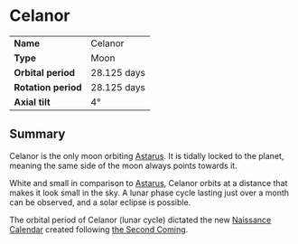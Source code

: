 # Celanor

|||
| --- | --- |
| **Name** | Celanor | celestial.1
| **Type** | Moon |
| **Orbital period** | 28.125 days |
| **Rotation period** | 28.125 days |
| **Axial tilt** | 4° |

## Summary

Celanor is the only moon orbiting [Astarus](astarus.md). It is tidally locked to the planet, meaning the same side of the moon always points towards it.

White and small in comparison to [Astarus](astarus.md), Celanor orbits at a distance that makes it look small in the sky. A lunar phase cycle lasting just over a month can be observed, and a solar eclipse is possible.

The orbital period of Celanor (lunar cycle) dictated the new [Naissance Calendar](../history/calendars/naissance-calendar.md) created following [the Second Coming](../history/events/the-second-coming.md).
